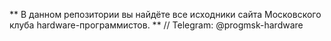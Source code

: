 ** В данном репозитории вы найдёте все исходники сайта Московского клуба hardware-программистов. **
// Telegram: @progmsk-hardware
